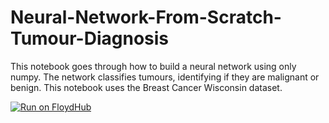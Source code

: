# Neural-Network-From-Scratch-Tumour-Diagnosis
This notebook goes through how to build a neural network using only numpy. The network classifies tumours, identifying if they are malignant or benign. This notebook uses the Breast Cancer Wisconsin dataset.

[![Run on FloydHub](https://static.floydhub.com/button/button.svg)](https://floydhub.com/run?template=https://github.com/djbyrne/Neural-Network-From-Scratch-Tumour-Diagnosis)
